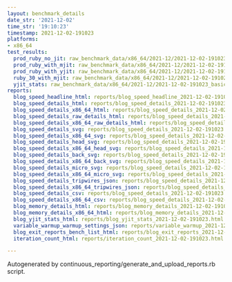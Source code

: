 ```yaml
---
layout: benchmark_details
date_str: '2021-12-02'
time_str: '19:10:23'
timestamp: 2021-12-02-191023
platforms:
- x86_64
test_results:
  prod_ruby_no_jit: raw_benchmark_data/x86_64/2021-12/2021-12-02-191023_basic_benchmark_prod_ruby_no_jit.json
  prod_ruby_with_mjit: raw_benchmark_data/x86_64/2021-12/2021-12-02-191023_basic_benchmark_prod_ruby_with_mjit.json
  prod_ruby_with_yjit: raw_benchmark_data/x86_64/2021-12/2021-12-02-191023_basic_benchmark_prod_ruby_with_yjit.json
  ruby_30_with_mjit: raw_benchmark_data/x86_64/2021-12/2021-12-02-191023_basic_benchmark_ruby_30_with_mjit.json
  yjit_stats: raw_benchmark_data/x86_64/2021-12/2021-12-02-191023_basic_benchmark_yjit_stats.json
reports:
  blog_speed_headline_html: reports/blog_speed_headline_2021-12-02-191023.html
  blog_speed_details_html: reports/blog_speed_details_2021-12-02-191023.html
  blog_speed_details_x86_64_html: reports/blog_speed_details_2021-12-02-191023.x86_64.html
  blog_speed_details_raw_details_html: reports/blog_speed_details_2021-12-02-191023.raw_details.html
  blog_speed_details_x86_64_raw_details_html: reports/blog_speed_details_2021-12-02-191023.x86_64.raw_details.html
  blog_speed_details_svg: reports/blog_speed_details_2021-12-02-191023.svg
  blog_speed_details_x86_64_svg: reports/blog_speed_details_2021-12-02-191023.x86_64.svg
  blog_speed_details_head_svg: reports/blog_speed_details_2021-12-02-191023.head.svg
  blog_speed_details_x86_64_head_svg: reports/blog_speed_details_2021-12-02-191023.x86_64.head.svg
  blog_speed_details_back_svg: reports/blog_speed_details_2021-12-02-191023.back.svg
  blog_speed_details_x86_64_back_svg: reports/blog_speed_details_2021-12-02-191023.x86_64.back.svg
  blog_speed_details_micro_svg: reports/blog_speed_details_2021-12-02-191023.micro.svg
  blog_speed_details_x86_64_micro_svg: reports/blog_speed_details_2021-12-02-191023.x86_64.micro.svg
  blog_speed_details_tripwires_json: reports/blog_speed_details_2021-12-02-191023.tripwires.json
  blog_speed_details_x86_64_tripwires_json: reports/blog_speed_details_2021-12-02-191023.x86_64.tripwires.json
  blog_speed_details_csv: reports/blog_speed_details_2021-12-02-191023.csv
  blog_speed_details_x86_64_csv: reports/blog_speed_details_2021-12-02-191023.x86_64.csv
  blog_memory_details_html: reports/blog_memory_details_2021-12-02-191023.html
  blog_memory_details_x86_64_html: reports/blog_memory_details_2021-12-02-191023.x86_64.html
  blog_yjit_stats_html: reports/blog_yjit_stats_2021-12-02-191023.html
  variable_warmup_warmup_settings_json: reports/variable_warmup_2021-12-02-191023.warmup_settings.json
  blog_exit_reports_bench_list_html: reports/blog_exit_reports_2021-12-02-191023.bench_list.html
  iteration_count_html: reports/iteration_count_2021-12-02-191023.html

---
```

Autogenerated by continuous_reporting/generate_and_upload_reports.rb script.
